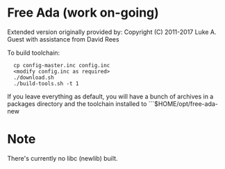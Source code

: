 # Free Ada (work on-going)

Extended version originally provided by:
Copyright (C) 2011-2017 Luke A. Guest with assistance from David Rees

To build toolchain:
```
  cp config-master.inc config.inc
  <modify config.inc as required>
  ./download.sh
  ./build-tools.sh -t 1
```

If you leave everything as default, you will have a bunch of archives in a packages directory and the toolchain installed
to ```$HOME/opt/free-ada-new

# Note

There's currently no libc (newlib) built.
